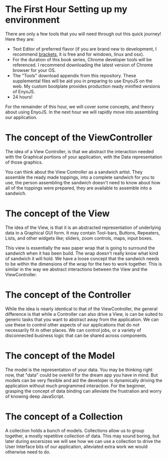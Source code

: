 The First Hour
Setting up my environment
=====================================

There are only a few tools that you will need through out this quick journey! Here they are:

* Text Editor of preferred flavor (if you are brand new to development, I recommend [brackets](http://brackets.io/), it is free and for windows, linux and osx).
* For the duration of this book series, Chrome developer tools will be referenced. I recommend downloading the latest version of Chrome browser for your OS.
* The "Tools" download appendix from this repository. These supplemental files will be aid you in preparing to use EnyoJS on the web. My custom bootplate provides production ready minified versions of EnyoJS.
* 24 hours!

For the remainder of this hour, we will cover some concepts, and theory about using EnyoJS. In the next hour we will rapidly move into assembling our application.


The concept of the ViewController
=================================

The idea of a View Controller, is that we abstract the interaction needed with the Graphical portions of your application, with the Data representation of those graphics.

You can think about the View Controller as a sandwich artist. They assemble the ready made toppings, into a complete sandwich for you to use, the person assembling the sandwich doesn't need to know about how all of the toppings were prepared, they are available to assemble into a sandwich.

The concept of the View
=======================

The idea of the View, is that it is an abstracted representation of underlying data in a Graphical GUI form. It may contain Tool-bars, Buttons, Repeaters, Lists, and other widgets like; sliders, zoom controls, maps, input boxes.

This view is essentially the wax paper wrap that is going to surround the sandwich when it has been build. The wrap doesn't really know what kind of sandwich it will hold. We have a loose concept that the sandwich needs to be within the dimensions of the wrap for the two to work together. This is similar in the way we abstract interactions between the View and the ViewController.

The concept of the Controller
=============================

While the idea is nearly identical to that of the ViewController, the general difference is that while a Controller can also drive a View, is can be suited to generic tasks that you want to abstract away from the application. We can use these to control other aspects of our applications that do not necessarily fit in other places. We can control jobs, or a variety of disconnected business logic that can be shared across components.

The concept of  the Model
=========================

The model is the representation of your data. You may be thinking right now, that "data" could be overkill for the dream app you have in mind. But models can be very flexible and aid the developer is dynamically driving the application without much programmed interaction. For the beginner, grasping the concept of data binding can alleviate the frustration and worry of knowing deep JavaScript.

The concept of a Collection
===========================

A collection holds a bunch of models. Collections allow us to group together, a mostly repetitive collection of data. This may sound boring, but later during excersizes we will see how we can use a collection to drive the User Interface bits of our application, alleviated extra work we would otherwise need to do.